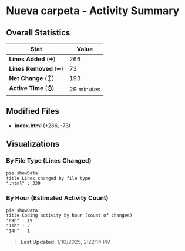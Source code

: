 # Nueva carpeta - Activity Summary 

## Overall Statistics

| Stat                   | Value                                                             |
| ---------------------- | ----------------------------------------------------------------- |
| **Lines Added** (➕)   | 266                                          |
| **Lines Removed** (➖) | 73                                        |
| **Net Change** (↕)    | 193                |
| **Active Time** (⌚)   | 29 minutes |


## Modified Files
- **index.html** (+266, -73)

## Visualizations

### By File Type (Lines Changed)

```mermaid
pie showData
title Lines changed by file type
".html" : 339
```

### By Hour (Estimated Activity Count)

```mermaid
pie showData
title Coding activity by hour (count of changes)
"09h" : 19
"11h" : 2
"14h" : 1
```


> **Last Updated:** 1/10/2025, 2:22:14 PM